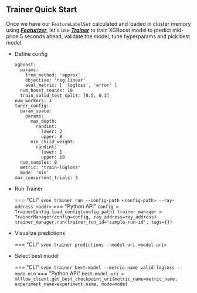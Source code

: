 ## Trainer Quick Start

Once we have our ```FeatureLabelSet``` calculated and loaded in cluster memory using ***[Featurizer](https://anovv.github.io/svoe/featurizer-overview/)***, let's use ***[Trainer](https://anovv.github.io/svoe/trainer-overview/)*** to train XGBoost model to predict mid-price 5 seconds ahead, validate the model, tune hyperparams and pick best model

- Define config
    ```
    xgboost:
      params:
        tree_method: 'approx'
        objective: 'reg:linear'
        eval_metric: [ 'logloss', 'error' ]
      num_boost_rounds: 10
      train_valid_test_split: [0.5, 0.3]
    num_workers: 3
    tuner_config:
      param_space:
        params:
          max_depth:
            randint:
              lower: 2
              upper: 8
          min_child_weight:
            randint:
              lower: 1
              upper: 10
      num_samples: 8
      metric: 'train-logloss'
      mode: 'min'
    max_concurrent_trials: 3
    ```
- Run Trainer

    === "CLI"
        ```
        svoe trainer run --config-path <config-path> --ray-address <addr>
        ```
    === "Python API"
        ```
        config = TrainerConfig.load_config(config_path)
        trainer_manager = TrainerManager(config=config, ray_address=ray_address)
        trainer_manager.run(trainer_run_id='sample-run-id', tags={})
        ```

- Visualize predictions
      
    === "CLI"
        ```
        svoe trainer predictions --model-uri <model-uri>
        ```

- Select best model

    === "CLI"
        ```
        svoe trainer best-model --metric-name valid-logloss --mode min
        ```
    === "Python API"
        ```
        best-model-uri = mlflow_client.get_best_checkpoint_uri(metric_name=metric_name, experiment_name=experiment_name, mode=mode)
        ```
